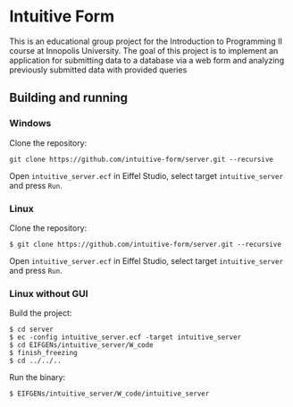 # Intuitive Form

This is an educational group project for the Introduction to Programming II course at Innopolis University.
The goal of this project is to implement an application for submitting data to a database via a web form
and analyzing previously submitted data with provided queries

## Building and running

### Windows

Clone the repository:

    git clone https://github.com/intuitive-form/server.git --recursive

Open `intuitive_server.ecf` in Eiffel Studio, select target `intuitive_server` and press `Run`.

### Linux

Clone the repository:

    $ git clone https://github.com/intuitive-form/server.git --recursive

Open `intuitive_server.ecf` in Eiffel Studio, select target `intuitive_server` and press `Run`.


### Linux without GUI

Build the project:

    $ cd server
    $ ec -config intuitive_server.ecf -target intuitive_server
    $ cd EIFGENs/intuitive_server/W_code
    $ finish_freezing
    $ cd ../../..

Run the binary:

    $ EIFGENs/intuitive_server/W_code/intuitive_server 

